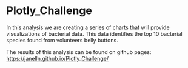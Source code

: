 # Plotly_Challenge

In this analysis we are creating a series of charts that will provide visualizations of bacterial data.  This data identifies the top 10 bacterial species found from volunteers belly buttons.

The results of this analysis can be found on github pages: https://janelln.github.io/Plotly_Challenge/
